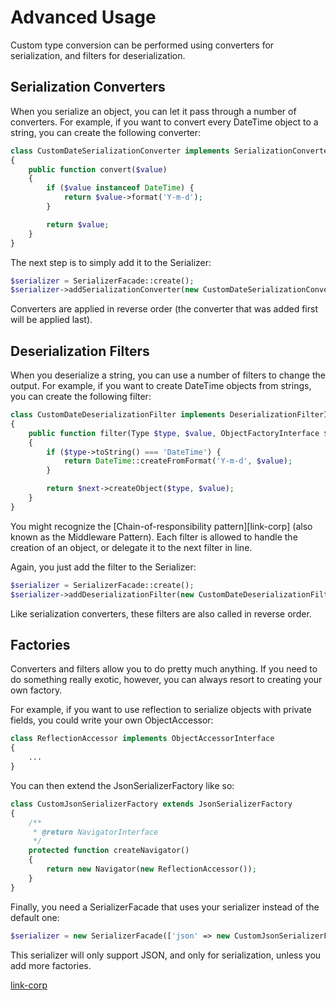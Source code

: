 Advanced Usage
==============

Custom type conversion can be performed using converters for serialization, and filters for deserialization.

Serialization Converters
------------------------

When you serialize an object, you can let it pass through a number of converters. For example, if you want
to convert every DateTime object to a string, you can create the following converter:

``` php
class CustomDateSerializationConverter implements SerializationConverterInterface
{
    public function convert($value)
    {
        if ($value instanceof DateTime) {
            return $value->format('Y-m-d');
        }

        return $value;
    }
}
```

The next step is to simply add it to the Serializer:

``` php
$serializer = SerializerFacade::create();
$serializer->addSerializationConverter(new CustomDateSerializationConverter());
```

Converters are applied in reverse order (the converter that was added first will be applied last).

Deserialization Filters
-----------------------

When you deserialize a string, you can use a number of filters to change the output. For example, if you want
to create DateTime objects from strings, you can create the following filter:

``` php
class CustomDateDeserializationFilter implements DeserializationFilterInterface
{
    public function filter(Type $type, $value, ObjectFactoryInterface $next)
    {
        if ($type->toString() === 'DateTime') {
            return DateTime::createFromFormat('Y-m-d', $value);
        }

        return $next->createObject($type, $value);
    }
}
```

You might recognize the [Chain-of-responsibility pattern][link-corp] (also known as the Middleware Pattern). Each
filter is allowed to handle the creation of an object, or delegate it to the next filter in line.

Again, you just add the filter to the Serializer:

``` php
$serializer = SerializerFacade::create();
$serializer->addDeserializationFilter(new CustomDateDeserializationFilter());
```

Like serialization converters, these filters are also called in reverse order.

Factories
---------

Converters and filters allow you to do pretty much anything. If you need to do something really exotic, however, you
can always resort to creating your own factory.

For example, if you want to use reflection to serialize objects with private fields, you could write your own
ObjectAccessor:

```php
class ReflectionAccessor implements ObjectAccessorInterface
{
    ...
}
```

You can then extend the JsonSerializerFactory like so:

```php
class CustomJsonSerializerFactory extends JsonSerializerFactory
{
    /**
     * @return NavigatorInterface
     */
    protected function createNavigator()
    {
        return new Navigator(new ReflectionAccessor());
    }
}
```

Finally, you need a SerializerFacade that uses your serializer instead of the default one:

```php
$serializer = new SerializerFacade(['json' => new CustomJsonSerializerFactory()], [])
```

This serializer will only support JSON, and only for serialization, unless you add more factories.

[link-corp](https://en.wikipedia.org/wiki/Chain-of-responsibility_pattern)
